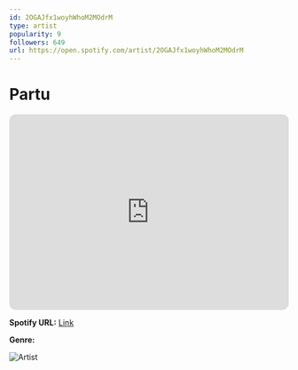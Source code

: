 ```yaml
---
id: 2OGAJfx1woyhWhoM2MOdrM
type: artist
popularity: 9
followers: 649
url: https://open.spotify.com/artist/2OGAJfx1woyhWhoM2MOdrM
---
```

# Partu

<iframe style="border-radius:12px" src="https://open.spotify.com/embed/artist/2OGAJfx1woyhWhoM2MOdrM" width="100%" height="352" frameBorder="0" allowfullscreen="" allow="autoplay; clipboard-write; encrypted-media; fullscreen; picture-in-picture" loading="lazy"></iframe>

**Spotify URL:** [Link](https://open.spotify.com/artist/2OGAJfx1woyhWhoM2MOdrM)

**Genre:** 

![Artist](https://i.scdn.co/image/ab6761610000e5ebd22890abc23c7268cdb723e3)
